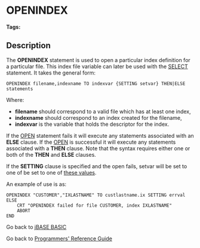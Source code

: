 # OPENINDEX

<PageHeader />

**Tags:**
<badge text='file handling' vertical='middle' />
<badge text='file indexing' vertical='middle' />
<badge text='record handling' vertical='middle' />

## Description

The **OPENINDEX** statement is used to open a particular index definition for a particular file. This index file variable can later be used with the [SELECT](./../select) statement. It takes the general form:

```
OPENINDEX filename,indexname TO indexvar {SETTING setvar} THEN|ELSE statements
```

Where:

- **filename** should correspond to a valid file which has at least one index,
- **indexname** should correspond to an index created for the filename,
- **indexvar** is the variable that holds the descriptor for the index.

If the [OPEN](./../open) statement fails it will execute any statements associated with an **ELSE** clause. If the [OPEN](./../open) is successful it will execute any statements associated with a **THEN** clause. Note that the syntax requires either one or both of the **THEN** and **ELSE** clauses.

If the **SETTING** clause is specified and the open fails, setvar will be set to one of be set to one of [these values](./../incremental-file-errors).

An example of use is as:

```
OPENINDEX "CUSTOMER","IXLASTNAME" TO custlastname.ix SETTING errval ELSE
    CRT "OPENINDEX failed for file CUSTOMER, index IXLASTNAME"
    ABORT
END
```

Go back to [jBASE BASIC](./../README.md)

Go back to [Programmers' Reference Guide](./../../reference-guides/jbc/README.md)

<PageFooter />
